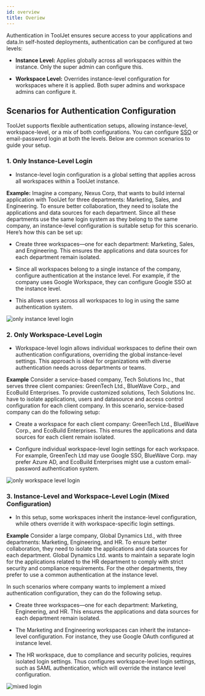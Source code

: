```yaml
---
id: overview
title: Overiew
---
```


Authentication in ToolJet ensures secure access to your applications and data.In self-hosted deployments, authentication can be configured at two levels:

*   **Instance Level:** Applies globally across all workspaces within the instance. Only the super admin can configure this.
    
*   **Workspace Level:** Overrides instance-level configuration for workspaces where it is applied. Both super admins and workspace admins can configure it.
    

Scenarios for Authentication Configuration
------------------------------------------

ToolJet supports flexible authentication setups, allowing instance-level, workspace-level, or a mix of both configurations. You can configure [SSO](/docs/user-management/sso/overview) or email-password login at both the levels. Below are common scenarios to guide your setup.

### 1\. Only Instance-Level Login

*   Instance-level login configuration is a global setting that applies across all workspaces within a ToolJet instance.
    

**Example:** Imagine a company, Nexus Corp, that wants to build internal application with ToolJet for three departments: Marketing, Sales, and Engineering. To ensure better collaboration, they need to isolate the applications and data sources for each department. Since all these departments use the same login system as they belong to the same company, an instance-level configuration is suitable setup for this scenario. Here’s how this can be set up:

*   Create three workspaces—one for each department: Marketing, Sales, and Engineering. This ensures the applications and data sources for each department remain isolated.
    
*   Since all workspaces belong to a single instance of the company, configure authentication at the instance level. For example, if the company uses Google Workspace, they can configure Google SSO at the instance level.
    
*   This allows users across all workspaces to log in using the same authentication system.


<div style={{textAlign: 'center'}}>
    <img style={{ border:'0', marginBottom:'15px', borderRadius:'5px', boxShadow: '0px 1px 3px rgba(0, 0, 0, 0.2)' }} className="screenshot-full" src="/img/user-management/authentication/selfhosted/scene-1.png" alt="only instance level login" />
</div>


    

### 2\. Only Workspace-Level Login

*   Workspace-level login allows individual workspaces to define their own authentication configurations, overriding the global instance-level settings. This approach is ideal for organizations with diverse authentication needs across departments or teams.
    

**Example** Consider a service-based company, Tech Solutions Inc., that serves three client companies: GreenTech Ltd., BlueWave Corp., and EcoBuild Enterprises. To provide customized solutions, Tech Solutions Inc. have to isolate applications, users and datasource and access control configuration for each client company. In this scenario, service-based company can do the following setup:

*   Create a workspace for each client company: GreenTech Ltd., BlueWave Corp., and EcoBuild Enterprises. This ensures the applications and data sources for each client remain isolated.
    
*   Configure individual workspace-level login settings for each workspace. For example, GreenTech Ltd may use Google SSO, BlueWave Corp. may prefer Azure AD, and EcoBuild Enterprises might use a custom email-password authentication system.

<div style={{textAlign: 'center'}}>
    <img style={{ border:'0', marginBottom:'15px', borderRadius:'5px', boxShadow: '0px 1px 3px rgba(0, 0, 0, 0.2)' }} className="screenshot-full" src="/img/user-management/authentication/selfhosted/scene-2.png" alt="only workspace level login" />
</div>

### 3\. Instance-Level and Workspace-Level Login (Mixed Configuration)

*   In this setup, some workspaces inherit the instance-level configuration, while others override it with workspace-specific login settings.
    

**Example** Consider a large company, Global Dynamics Ltd., with three departments: Marketing, Engineering, and HR. To ensure better collaboration, they need to isolate the applications and data sources for each department. Global Dynamics Ltd. wants to maintain a separate login for the applications related to the HR department to comply with strict security and compliance requirements. For the other departments, they prefer to use a common authentication at the instance level.

In such scenarios where company wants to implement a mixed authentication configuration, they can do the following setup.

*   Create three workspaces—one for each department: Marketing, Engineering, and HR. This ensures the applications and data sources for each department remain isolated.
    
*   The Marketing and Engineering workspaces can inherit the instance-level configuration. For instance, they use Google OAuth configured at instance level.
    
*   The HR workspace, due to compliance and security policies, requires isolated login settings. Thus configures workspace-level login settings, such as SAML authentication, which will override the instance level configuration.

<div style={{textAlign: 'center'}}>
    <img style={{ border:'0', marginBottom:'15px', borderRadius:'5px', boxShadow: '0px 1px 3px rgba(0, 0, 0, 0.2)' }} className="screenshot-full" src="/img/user-management/authentication/selfhosted/scene-3.png" alt="mixed login" />
</div>